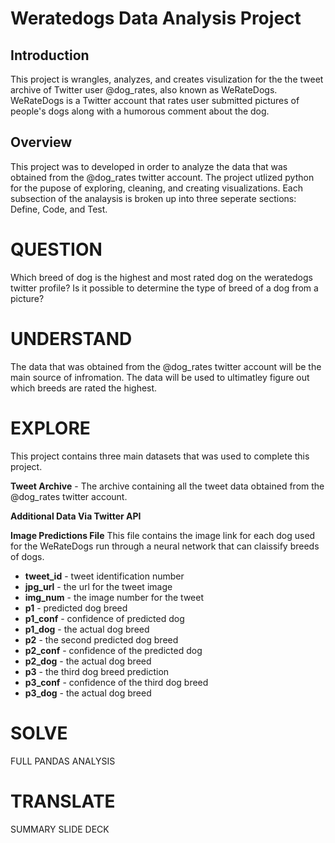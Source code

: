 # Weratedogs Data Analysis Project

## Introduction
This project is wrangles, analyzes, and creates visulization for the the tweet archive of Twitter user @dog_rates, also known as WeRateDogs. WeRateDogs is a Twitter account that rates user submitted pictures of people's dogs along with a humorous comment about the dog. 


## Overview
This project was to developed in order to analyze the data that was obtained from the @dog_rates twitter account. The project utlized python for the pupose of exploring, cleaning, and creating visualizations. Each subsection of the analaysis is broken up into three seperate sections: Define, Code, and Test. 

# QUESTION
Which breed of dog is the highest and most rated dog on the weratedogs twitter profile?
Is it possible to determine the type of breed of a dog from a picture?

# UNDERSTAND
The data that was obtained from the @dog_rates twitter account will be the main source of infromation. The data will be used to ultimatley figure out which breeds are rated the highest. 

# EXPLORE
This project contains three main datasets that was used to complete this project.

<b>Tweet Archive</b> - The archive containing all the tweet data obtained from the @dog_rates twitter account.



<b>Additional Data Via Twitter API</b>

<b>Image Predictions File</b>
This file contains the image link for each dog used for the WeRateDogs run through a neural network that can claissify breeds of dogs. 
<ul>
  <li><b>tweet_id</b> - tweet identification number</li>
<li><b>jpg_url</b> - the url for the tweet image</li>
<li> <b>img_num</b> - the image number for the tweet</li>
<li> <b>p1</b> - predicted dog breed </li>
<li><b>p1_conf</b> - confidence of predicted dog</li>
<li> <b>p1_dog</b> - the actual dog breed</li>
<li><b>p2</b> - the second predicted dog breed</li>
<li><b>p2_conf</b> - confidence of the predicted dog</li>
<li><b>p2_dog</b> - the actual dog breed</li>
<li><b>p3</b> - the third dog breed prediction</li>
<li><b>p3_conf</b> - confidence of the third dog breed</li>
<li><b>p3_dog</b> - the actual dog breed</li> 
</ul>

# SOLVE
FULL PANDAS ANALYSIS

# TRANSLATE
SUMMARY SLIDE DECK
